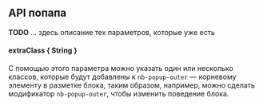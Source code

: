 ## API попапа

**TODO**
... здесь описание тех параметров, которые уже есть

#### extraClass { String }

С помощью этого параметра можно указать один или несколько классов, которые будут добавлены к `nb-popup-outer` — корневому элементу в разметке блока, таким образом, например, можно сделать модификатор `nb-popup-outer`, чтобы изменить поведение блока.
